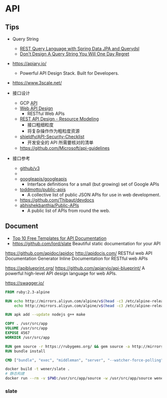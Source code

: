 # API


## Tips
* Query String
  * [REST Query Language with Spring Data JPA and Querydsl](http://www.baeldung.com/rest-api-search-language-spring-data-querydsl)
  * [Don't Design A Query String You Will One Day Regret](http://www.bizcoder.com/don-t-design-a-query-string-you-will-one-day-regret)


* https://apiary.io/
  * Powerful API Design Stack. Built for Developers.
* https://www.3scale.net/

* 接口设计
  * GCP [API](https://cloud.google.com/apis/design)
  * [Web API Design](https://pages.apigee.com/rs/351-WXY-166/images/ebook-2013-03-wad.pdf)
    * RESTful Web APIs
  * [REST API Design - Resource Modeling](https://www.thoughtworks.com/insights/blog/rest-api-design-resource-modeling)
    * 接口粗细粒度
    * 将复杂操作作为粗粒度资源
  * [shieldfy/API-Security-Checklist](https://github.com/shieldfy/API-Security-Checklist)
    * 开发安全的 API 所需要核对的清单
  * https://github.com/Microsoft/api-guidelines
* 接口参考
  * [github/v3](https://developer.github.com/v3/)
  * [](https://stripe.com/docs/api)
  * [googleapis/googleapis](https://github.com/googleapis/googleapis)
    * Interface definitions for a small (but growing) set of Google APIs
  * [toddmotto/public-apis](https://github.com/toddmotto/public-apis)
    * A collective list of public JSON APIs for use in web development. 
  * https://github.com/Thibaut/devdocs
  * [abhishekbanthia/Public-APIs](https://github.com/abhishekbanthia/Public-APIs)
    * A public list of APIs from round the web.


## Document
* [Top 10 Free Templates for API Documentation](http://techslides.com/top-10-free-templates-for-api-documenation)
* https://github.com/lord/slate
Beautiful static documentation for your API


https://github.com/apidoc/apidoc
http://apidocjs.com/
RESTful web API Documentation Generator
Inline Documentation for RESTful web APIs

https://apiblueprint.org/
https://github.com/apiaryio/api-blueprint/
A powerful high-level API design language for web APIs.

https://swagger.io/


```dockerfile
FROM ruby:2.3-alpine

RUN echo http://mirrors.aliyun.com/alpine/v$(head -c3 /etc/alpine-release)/main/ > /etc/apk/repositories; \
    echo http://mirrors.aliyun.com/alpine/v$(head -c3 /etc/alpine-release)/community/ >> /etc/apk/repositories

RUN apk add --update nodejs g++ make

COPY . /usr/src/app
VOLUME /usr/src/app
EXPOSE 4567
WORKDIR /usr/src/app

RUN gem source -r https://rubygems.org/ && gem source -a http://mirrors.aliyun.com/rubygems/
RUN bundle install

CMD ["bundle", "exec", "middleman", "server", "--watcher-force-polling"]
```

```bash
docker build -t wener/slate .
# 静态构建
docker run --rm -v $PWD:/usr/src/app/source -w /usr/src/app/source wener/slate bundle exec middleman build --clean


```

### slate
